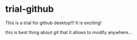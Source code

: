 # trial-github

This is a trial for github desktop!!! 
 It is exciting!

this is best thing about git that it allows to modify anywhere...
